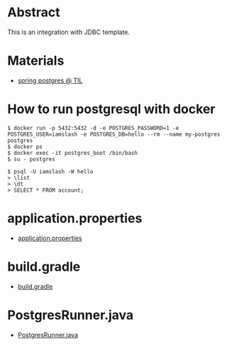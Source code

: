 # Abstract

This is an integration with JDBC template.

# Materials

* [spring postgres @ TIL](https://github.com/iamslash/TIL/blob/master/spring/SpringBoot.md)

# How to run postgresql with docker

```console
$ docker run -p 5432:5432 -d -e POSTGRES_PASSWORD=1 -e POSTGRES_USER=iamslash -e POSTGRES_DB=hello --rm --name my-postgres postgres
$ docker ps
$ docker exec -it postgres_boot /bin/bash
$ su - postgres

$ psql -U iamslash -W hello
> \list
> \dt
> SELECT * FROM account;
```

# application.properties

* [application.properties](src/main/resources/application.properties)

# build.gradle

* [build.gradle](build.gradle)

# PostgresRunner.java

* [PostgresRunner.java](src/main/java/com/iamslash/exmysql/PostgresRunner.java)

